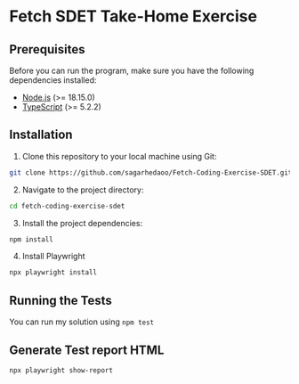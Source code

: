 # Fetch SDET Take-Home Exercise

## Prerequisites

Before you can run the program, make sure you have the following dependencies installed:

- [Node.js](https://nodejs.org/) (>= 18.15.0)
- [TypeScript](https://www.typescriptlang.org/) (>= 5.2.2)

## Installation

1. Clone this repository to your local machine using Git:

```bash
git clone https://github.com/sagarhedaoo/Fetch-Coding-Exercise-SDET.git
```

2. Navigate to the project directory:

```bash
cd fetch-coding-exercise-sdet
```

3. Install the project dependencies:

```bash
npm install
```

4. Install Playwright

```bash
npx playwright install
```

## Running the Tests

You can run my solution using `npm test`

## Generate Test report HTML

```bash
npx playwright show-report
```
